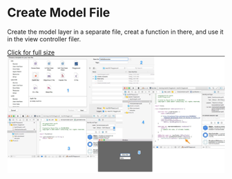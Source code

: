 # Create Model File

Create the model layer in a separate file, creat a function in there, and use it in the view controller filer.

[Click for full size](https://raw.githubusercontent.com/dlcmh/macos-playground/create-model-file/docs/create-model-file.jpg)
![Create Model File](docs/create-model-file.jpg "Create Model File")
